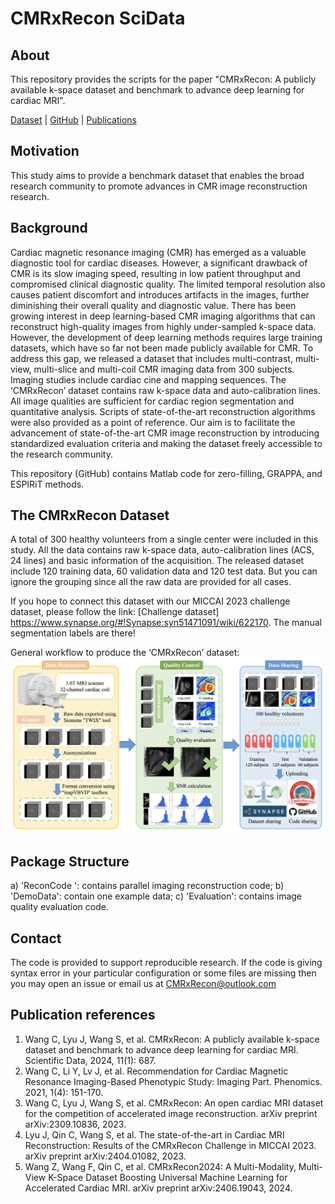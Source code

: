 # CMRxRecon SciData

## About
This repository provides the scripts for the paper "CMRxRecon: A publicly available k-space dataset and benchmark to advance deep learning for cardiac MRI".


[Dataset](https://doi.org/10.7303/syn52965326) |
[GitHub](https://github.com/CmrxRecon/CMRxRecon/) |
[Publications](#Publication-references)

## Motivation
This study aims to provide a benchmark dataset that enables the broad research community to promote advances in CMR image reconstruction research.

## Background
Cardiac magnetic resonance imaging (CMR) has emerged as a valuable diagnostic tool for cardiac diseases. However, a significant drawback of CMR is its slow imaging speed, resulting in low patient throughput and compromised clinical diagnostic quality. The limited temporal resolution also causes patient discomfort and introduces artifacts in the images, further diminishing their overall quality and diagnostic value. There has been growing interest in deep learning-based CMR imaging algorithms that can reconstruct high-quality images from highly under-sampled k-space data. However, the development of deep learning methods requires large training datasets, which have so far not been made publicly available for CMR. To address this gap, we released a dataset that includes multi-contrast, multi-view, multi-slice and multi-coil CMR imaging data from 300 subjects. Imaging studies include cardiac cine and mapping sequences. The ‘CMRxRecon’ dataset contains raw k-space data and auto-calibration lines. All image qualities are sufficient for cardiac region segmentation and quantitative analysis. Scripts of state-of-the-art reconstruction algorithms were also provided as a point of reference. Our aim is to facilitate the advancement of state-of-the-art CMR image reconstruction by introducing standardized evaluation criteria and making the dataset freely accessible to the research community.

This repository (GitHub) contains Matlab code for zero-filling, GRAPPA, and ESPIRiT methods.

## The CMRxRecon Dataset
A total of 300 healthy volunteers from a single center were included in this study.
All the data contains raw k-space data, auto-calibration lines (ACS, 24 lines) and basic information of the acquisition.
The released dataset include 120 training data, 60 validation data and 120 test data. But you can ignore the grouping since all the raw data are provided for all cases.

If you hope to connect this dataset with our MICCAI 2023 challenge dataset, please follow the link: [Challenge dataset] https://www.synapse.org/#!Synapse:syn51471091/wiki/622170.
The manual segmentation labels are there!

General workflow to produce the ‘CMRxRecon’ dataset:
![Workflow](https://github.com/CmrxRecon/CMRxRecon-SciData/blob/main/Workflow.png)


## Package Structure
a)	'ReconCode ': contains parallel imaging reconstruction code;
b)	'DemoData': contain one example data;
c)	'Evaluation': contains image quality evaluation code.


## Contact
The code is provided to support reproducible research. If the code is giving syntax error in your particular configuration or some files are missing then you may open an issue or email us at CMRxRecon@outlook.com

## Publication references
1. Wang C, Lyu J, Wang S, et al. CMRxRecon: A publicly available k-space dataset and benchmark to advance deep learning for cardiac MRI. Scientific Data, 2024, 11(1): 687.
2. Wang C, Li Y, Lv J, et al. Recommendation for Cardiac Magnetic Resonance Imaging-Based Phenotypic Study: Imaging Part. Phenomics. 2021, 1(4): 151-170.
3. Wang C, Lyu J, Wang S, et al. CMRxRecon: An open cardiac MRI dataset for the competition of accelerated image reconstruction. arXiv preprint arXiv:2309.10836, 2023.
4. Lyu J, Qin C, Wang S, et al. The state-of-the-art in Cardiac MRI Reconstruction: Results of the CMRxRecon Challenge in MICCAI 2023. arXiv preprint arXiv:2404.01082, 2023.
5. Wang Z, Wang F, Qin C, et al. CMRxRecon2024: A Multi-Modality, Multi-View K-Space Dataset Boosting Universal Machine Learning for Accelerated Cardiac MRI. arXiv preprint arXiv:2406.19043, 2024.
